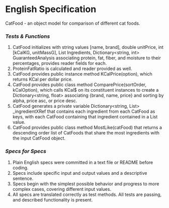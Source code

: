 # English Specification

CatFood - an object model for comparison of different cat foods.

### _Tests & Functions_

1. CatFood initializes with string values [name, brand], double unitPrice, int [kCalKG, unitMassG], List<string> Ingredients, Dictionary<string, int> GuaranteedAnalysis associating protein, fat, fiber, and moisture to their percentages,  provides reader fields for each. 
2. ProteinFatRatio is calculated and reader provided as well.
3. CatFood provides public instance method KCalPrice(option), which returns KCal per dollar price.
4. CatFood provides public class method ComparePrice(sortOrder, kCalOption), which calls KCal$ on its constituent instances to create a Dictionary<string, float> associating {brand, name, price} and sorting by alpha, price asc, or price desc. 
5. CatFood generates a private variable Dictionary<string, List<string>> _ingredientXRef that contains each ingredient from each CatFood as keys, with each CatFood containing that ingredient contained in a List<string> value.
6. CatFood provides public class method MostLike(catFood) that returns a descending order list of CatFoods that share the most ingredients with the input CatFood object.

### _Specs for Specs_
1. Plain English specs were committed in a text file or README before coding.
2. Specs include specific input and output values and a descriptive sentence.
3. Specs begin with the simplest possible behavior and progress to more complex cases, covering different input values.
4. All specs are translated correctly as test methods.
All tests are passing, and described functionality is present.
